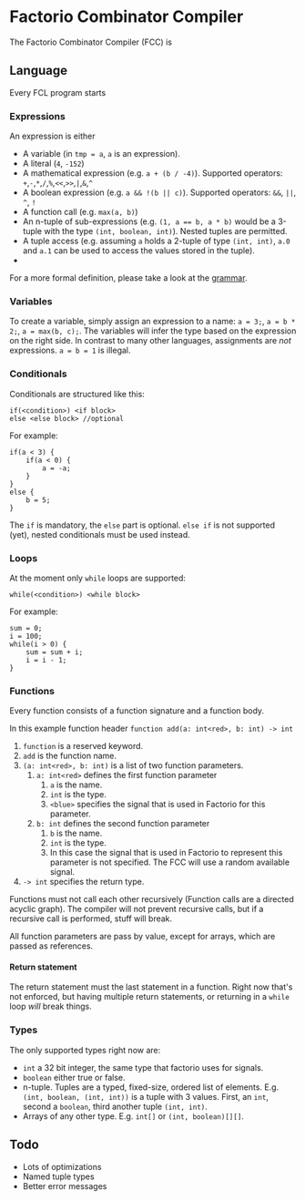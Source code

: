 # Factorio Combinator Compiler

The Factorio Combinator Compiler (FCC) is 

## Language
Every FCL program starts 

### Expressions
An expression is either
- A variable (in `tmp = a`, `a` is an expression).
- A literal (`4`, `-152`)  
- A mathematical expression (e.g. `a + (b / -4)`). Supported operators: `+`,`-`,`*`,`/`,`%`,`<<`,`>>`,`|`,`&`,`^`
- A boolean expression (e.g. `a && !(b || c)`). Supported operators: `&&`, `||`, `^`, `!`
- A function call (e.g. `max(a, b)`)
- An n-tuple of sub-expressions (e.g. `(1, a == b, a * b)` would be a 3-tuple with the type `(int, boolean, int)`). Nested tuples are permitted.
- A tuple access (e.g. assuming `a` holds a 2-tuple of type `(int, int)`, `a.0` and `a.1` can be used to access the values stored in the tuple).
- 

For a more formal definition, please take a look at the [grammar](src/main/antlr4/me/joba/factorio/lang/Language.g4).

### Variables
To create a variable, simply assign an expression to a name: `a = 3;`, `a = b * 2;`, `a = max(b, c);`.
The variables will infer the type based on the expression on the right side. In contrast to many other languages, assignments are _not_ expressions. `a = b = 1` is illegal.

### Conditionals
Conditionals are structured like this:

    if(<condition>) <if block>
    else <else block> //optional

For example:

    if(a < 3) {
        if(a < 0) {
            a = -a;
        }
    }
    else {
        b = 5;
    }

The `if` is mandatory, the `else` part is optional. `else if` is not supported (yet), nested conditionals must be used instead.

### Loops
At the moment only `while` loops are supported:

    while(<condition>) <while block>

For example:

    sum = 0;
    i = 100;
    while(i > 0) {
        sum = sum + i;
        i = i - 1;
    }


### Functions
Every function consists of a function signature and a function body.

In this example function header `function add(a: int<red>, b: int) -> int`
1. `function` is a reserved keyword.
2. `add` is the function name.
3. `(a: int<red>, b: int)` is a list of two function parameters.
    1. `a: int<red>` defines the first function parameter
        1. `a` is the name.
        2. `int` is the type.
        3. `<blue>` specifies the signal that is used in Factorio for this parameter.
    2. `b: int` defines the second function parameter
        1. `b` is the name.
        2. `int` is the type.
        3. In this case the signal that is used in Factorio to represent this parameter is not specified. The FCC will use a random available signal.
4. `-> int` specifies the return type.

Functions must not call each other recursively (Function calls are a directed acyclic graph). The compiler will not prevent recursive calls, but if a recursive call is performed, stuff will break.

All function parameters are pass by value, except for arrays, which are passed as references.

#### Return statement
The return statement must the last statement in a function. Right now that's not enforced, but having multiple return statements, or returning in a `while` loop _will_ break things.

### Types
The only supported types right now are:
- `int` a 32 bit integer, the same type that factorio uses for signals.
- `boolean` either true or false. 
- n-tuple. Tuples are a typed, fixed-size, ordered list of elements. E.g. `(int, boolean, (int, int))` is a tuple with 3 values. First, an `int`, second a `boolean`, third another tuple `(int, int)`. 
- Arrays of any other type. E.g. `int[]` or `(int, boolean)[][]`.

## Todo
- Lots of optimizations
- Named tuple types
- Better error messages